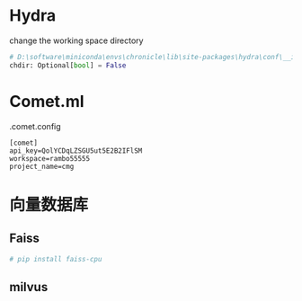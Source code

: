 # Hydra
change the working space directory

```python
# D:\software\miniconda\envs\chronicle\lib\site-packages\hydra\conf\__init__.py
chdir: Optional[bool] = False
```

# Comet.ml

.comet.config
```
[comet]
api_key=QolYCDqLZSGU5ut5E2B2IFlSM
workspace=rambo55555
project_name=cmg
```

# 向量数据库

## Faiss

```python
# pip install faiss-cpu
```



## milvus

